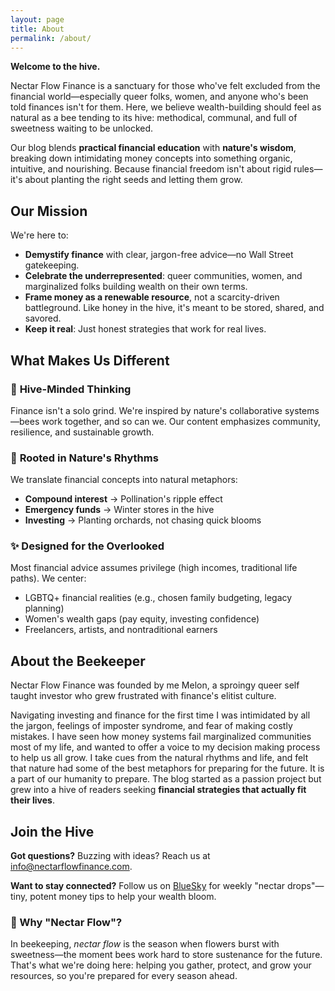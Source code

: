 ```yaml
---
layout: page
title: About
permalink: /about/
---
```


**Welcome to the hive.**

Nectar Flow Finance is a sanctuary for those who've felt excluded from the financial world—especially queer folks, women, and anyone who's been told finances isn't for them. Here, we believe wealth-building should feel as natural as a bee tending to its hive: methodical, communal, and full of sweetness waiting to be unlocked.

Our blog blends **practical financial education** with **nature's wisdom**, breaking down intimidating money concepts into something organic, intuitive, and nourishing. Because financial freedom isn't about rigid rules—it's about planting the right seeds and letting them grow.

## Our Mission

We're here to:

- **Demystify finance** with clear, jargon-free advice—no Wall Street gatekeeping.
- **Celebrate the underrepresented**: queer communities, women, and marginalized folks building wealth on their own terms.
- **Frame money as a renewable resource**, not a scarcity-driven battleground. Like honey in the hive, it's meant to be stored, shared, and savored.
- **Keep it real**: Just honest strategies that work for real lives.

## What Makes Us Different

### 🍯 **Hive-Minded Thinking**
Finance isn't a solo grind. We're inspired by nature's collaborative systems—bees work together, and so can we. Our content emphasizes community, resilience, and sustainable growth.

### 🌱 **Rooted in Nature's Rhythms**
We translate financial concepts into natural metaphors:
- **Compound interest** → Pollination's ripple effect
- **Emergency funds** → Winter stores in the hive
- **Investing** → Planting orchards, not chasing quick blooms

### ✨ **Designed for the Overlooked**
Most financial advice assumes privilege (high incomes, traditional life paths). We center:
- LGBTQ+ financial realities (e.g., chosen family budgeting, legacy planning)
- Women's wealth gaps (pay equity, investing confidence)
- Freelancers, artists, and nontraditional earners

## About the Beekeeper

Nectar Flow Finance was founded by me Melon, a sproingy queer self taught investor who grew frustrated with finance's elitist culture.

Navigating investing and finance for the first time I was intimidated by all the jargon, feelings of imposter syndrome, and fear of making costly mistakes. I have seen how money systems fail marginalized communities most of my life, and wanted to offer a voice to my decision making process to help us all grow. I take cues from the natural rhythms and life, and felt that nature had some of the best metaphors for preparing for the future. It is a part of our humanity to prepare. The blog started as a passion project but grew into a hive of readers seeking **financial strategies that actually fit their lives**.

## Join the Hive

**Got questions?** Buzzing with ideas? Reach us at [info@nectarflowfinance.com](mailto:info@nectarflowfinance.com).

**Want to stay connected?** Follow us on [BlueSky](nectarflowfinance.bsky.app) for weekly "nectar drops"—tiny, potent money tips to help your wealth bloom.

### 🐝 Why "Nectar Flow"?
In beekeeping, *nectar flow* is the season when flowers burst with sweetness—the moment bees work hard to store sustenance for the future. That's what we're doing here: helping you gather, protect, and grow your resources, so you're prepared for every season ahead.

